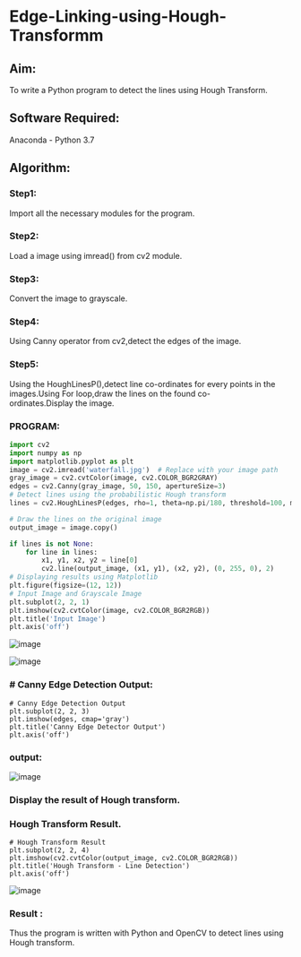 # Edge-Linking-using-Hough-Transformm
## Aim:
To write a Python program to detect the lines using Hough Transform.

## Software Required:
Anaconda - Python 3.7

## Algorithm:
### Step1:

Import all the necessary modules for the program.
### Step2:

Load a image using imread() from cv2 module.
### Step3:

Convert the image to grayscale.
### Step4:

Using Canny operator from cv2,detect the edges of the image.
### Step5:

Using the HoughLinesP(),detect line co-ordinates for every points in the images.Using For loop,draw the lines on the found co-ordinates.Display the image.
### PROGRAM:
```python
import cv2
import numpy as np
import matplotlib.pyplot as plt
image = cv2.imread('waterfall.jpg')  # Replace with your image path
gray_image = cv2.cvtColor(image, cv2.COLOR_BGR2GRAY)
edges = cv2.Canny(gray_image, 50, 150, apertureSize=3)
# Detect lines using the probabilistic Hough transform
lines = cv2.HoughLinesP(edges, rho=1, theta=np.pi/180, threshold=100, minLineLength=50, maxLineGap=10)

# Draw the lines on the original image
output_image = image.copy()

if lines is not None:
    for line in lines:
        x1, y1, x2, y2 = line[0]
        cv2.line(output_image, (x1, y1), (x2, y2), (0, 255, 0), 2)
# Displaying results using Matplotlib
plt.figure(figsize=(12, 12))
# Input Image and Grayscale Image
plt.subplot(2, 2, 1)
plt.imshow(cv2.cvtColor(image, cv2.COLOR_BGR2RGB))
plt.title('Input Image')
plt.axis('off')
```

![image](https://github.com/user-attachments/assets/32761e20-ae65-4f44-9acb-51f10c41a672)

![image](https://github.com/user-attachments/assets/6903828d-f70f-4618-8b90-0a64d2e4c88b)

### # Canny Edge Detection Output:
```
# Canny Edge Detection Output
plt.subplot(2, 2, 3)
plt.imshow(edges, cmap='gray')
plt.title('Canny Edge Detector Output')
plt.axis('off')
```
### output:
![image](https://github.com/user-attachments/assets/cd3d3018-4b4d-4149-a5ab-45b452129ce0)

### Display the result of Hough transform.
### Hough Transform Result.
```
# Hough Transform Result
plt.subplot(2, 2, 4)
plt.imshow(cv2.cvtColor(output_image, cv2.COLOR_BGR2RGB))
plt.title('Hough Transform - Line Detection')
plt.axis('off')
```
![image](https://github.com/user-attachments/assets/2da83ac7-a72d-4a3f-8725-ba56d372720a)


### Result :
Thus the program is written with Python and OpenCV to detect lines using Hough transform.
